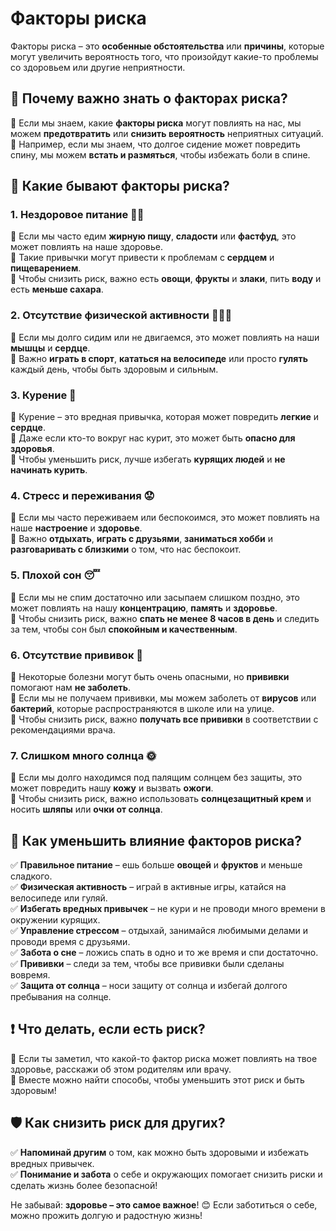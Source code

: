 # Факторы риска

Факторы риска – это **особенные обстоятельства** или **причины**, которые могут увеличить вероятность того, что произойдут какие-то проблемы со здоровьем или другие неприятности.  

## 🌱 Почему важно знать о факторах риска?  
🔹 Если мы знаем, какие **факторы риска** могут повлиять на нас, мы можем **предотвратить** или **снизить вероятность** неприятных ситуаций.  
🔹 Например, если мы знаем, что долгое сидение может повредить спину, мы можем **встать и размяться**, чтобы избежать боли в спине.

## 🚨 Какие бывают факторы риска?

### **1. Нездоровое питание** 🍔🥤  
🔹 Если мы часто едим **жирную пищу**, **сладости** или **фастфуд**, это может повлиять на наше здоровье.  
🔹 Такие привычки могут привести к проблемам с **сердцем** и **пищеварением**.  
🔹 Чтобы снизить риск, важно есть **овощи**, **фрукты** и **злаки**, пить **воду** и есть **меньше сахара**.  

### **2. Отсутствие физической активности** 🏃‍♂️🏀  
🔹 Если мы долго сидим или не двигаемся, это может повлиять на наши **мышцы** и **сердце**.  
🔹 Важно **играть в спорт**, **кататься на велосипеде** или просто **гулять** каждый день, чтобы быть здоровым и сильным.  

### **3. Курение** 🚬  
🔹 Курение – это вредная привычка, которая может повредить **легкие** и **сердце**.  
🔹 Даже если кто-то вокруг нас курит, это может быть **опасно для здоровья**.  
🔹 Чтобы уменьшить риск, лучше избегать **курящих людей** и **не начинать курить**.  

### **4. Стресс и переживания** 😟  
🔹 Если мы часто переживаем или беспокоимся, это может повлиять на наше **настроение** и **здоровье**.  
🔹 Важно **отдыхать**, **играть с друзьями**, **заниматься хобби** и **разговаривать с близкими** о том, что нас беспокоит.  

### **5. Плохой сон** 😴  
🔹 Если мы не спим достаточно или засыпаем слишком поздно, это может повлиять на нашу **концентрацию**, **память** и **здоровье**.  
🔹 Чтобы снизить риск, важно **спать не менее 8 часов в день** и следить за тем, чтобы сон был **спокойным и качественным**.  

### **6. Отсутствие прививок** 💉  
🔹 Некоторые болезни могут быть очень опасными, но **прививки** помогают нам **не заболеть**.  
🔹 Если мы не получаем прививки, мы можем заболеть от **вирусов** или **бактерий**, которые распространяются в школе или на улице.  
🔹 Чтобы снизить риск, важно **получать все прививки** в соответствии с рекомендациями врача.  

### **7. Слишком много солнца** 🌞  
🔹 Если мы долго находимся под палящим солнцем без защиты, это может повредить нашу **кожу** и вызвать **ожоги**.  
🔹 Чтобы снизить риск, важно использовать **солнцезащитный крем** и носить **шляпы** или **очки от солнца**.  

## 💊 Как уменьшить влияние факторов риска?  
✅ **Правильное питание** – ешь больше **овощей** и **фруктов** и меньше сладкого.  
✅ **Физическая активность** – играй в активные игры, катайся на велосипеде или гуляй.  
✅ **Избегать вредных привычек** – не кури и не проводи много времени в окружении курящих.  
✅ **Управление стрессом** – отдыхай, занимайся любимыми делами и проводи время с друзьями.  
✅ **Забота о сне** – ложись спать в одно и то же время и спи достаточно.  
✅ **Прививки** – следи за тем, чтобы все прививки были сделаны вовремя.  
✅ **Защита от солнца** – носи защиту от солнца и избегай долгого пребывания на солнце.

## ❗️ Что делать, если есть риск?  
🔹 Если ты заметил, что какой-то фактор риска может повлиять на твое здоровье, расскажи об этом родителям или врачу.  
🔹 Вместе можно найти способы, чтобы уменьшить этот риск и быть здоровым!

## 🛡 Как снизить риск для других?  
✅ **Напоминай другим** о том, как можно быть здоровыми и избежать вредных привычек.  
✅ **Понимание и забота** о себе и окружающих помогает снизить риски и сделать жизнь более безопасной!

Не забывай: **здоровье – это самое важное**! 😊 Если заботиться о себе, можно прожить долгую и радостную жизнь!